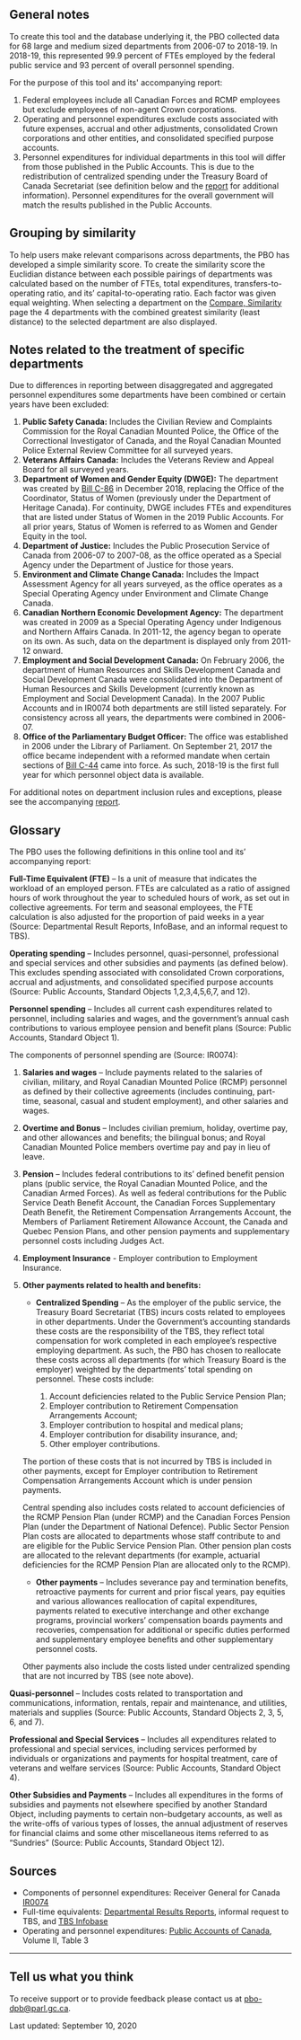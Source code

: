 ## General notes

To create this tool and the database underlying it, the PBO collected data for 68 large and medium sized departments from 2006-07 to 2018-19. In 2018-19, this represented 99.9 percent of FTEs employed by the federal public service and 93 percent of overall personnel spending. 

For the purpose of this tool and its' accompanying report: 
1.	Federal employees include all Canadian Forces and RCMP employees but exclude employees of non-agent Crown corporations.
2.	Operating and personnel expenditures exclude costs associated with future expenses, accrual and other adjustments, consolidated Crown corporations and other entities, and consolidated specified purpose accounts. 
3. Personnel expenditures for individual departments in this tool will differ from those published in the Public Accounts. This is due to the redistribution of centralized spending under the Treasury Board of Canada Secretariat (see definition below and the [report](https://www.pbo-dpb.gc.ca/en/blog/news/RP-2021-021-S--personnel-expenditure-analysis-tool--outil-examen-depenses-en-personnel) for additional information). Personnel expenditures for the overall government will match the results published in the Public Accounts. 

## Grouping by similarity

To help users make relevant comparisons across departments, the PBO has developed a simple similarity score. To create the similarity score the Euclidian distance between each possible pairings of departments was calculated based on the number of FTEs, total expenditures, transfers-to-operating ratio, and its’ capital-to-operating ratio. Each factor was given equal weighting. When selecting a department on the [Compare, Similarity](/#/en/compare-similarity--comparer-similarites) page the 4 departments with the combined greatest similarity (least distance) to the selected department are also displayed. 

## Notes related to the treatment of specific departments

Due to differences in reporting between disaggregated and aggregated personnel expenditures some departments have been combined or certain years have been excluded:

1. **Public Safety Canada:** Includes the Civilian Review and Complaints Commission for the Royal Canadian Mounted Police, the Office of the Correctional Investigator of Canada, and the Royal Canadian Mounted Police External Review Committee for all surveyed years. 
2. **Veterans Affairs Canada:** Includes the Veterans Review and Appeal Board for all surveyed years. 
3. **Department of Women and Gender Equity (DWGE):**  The department was created by [Bill C-86](https://www.parl.ca/LegisInfo/BillDetails.aspx?Language=E&billId=10127729) in December 2018, replacing the Office of the Coordinator, Status of Women (previously under the Department of Heritage Canada). For continuity, DWGE includes FTEs and expenditures that are listed under Status of Women in the 2019 Public Accounts. For all prior years, Status of Women is referred to as Women and Gender Equity in the tool. 
4. **Department of Justice:** Includes the Public Prosecution Service of Canada from 2006-07 to 2007-08, as the office operated as a Special Agency under the Department of Justice for those years.
5. **Environment and Climate Change Canada:** Includes the Impact Assessment Agency for all years surveyed, as the office operates as a Special Operating Agency under Environment and Climate Change Canada. 
6. **Canadian Northern Economic Development Agency:** The department was created in 2009 as a Special Operating Agency under Indigenous and Northern Affairs Canada. In 2011-12, the agency began to operate on its own. As such, data on the department is displayed only from 2011-12 onward.
7. **Employment and Social Development Canada:** On February 2006, the department of Human Resources and Skills Development Canada and Social Development Canada were consolidated into the Department of Human Resources and Skills Development (currently known as Employment and Social Development Canada). In the 2007 Public Accounts and in IR0074 both departments are still listed separately. For consistency across all years, the departments were combined in 2006-07. 
8. **Office of the Parliamentary Budget Officer:** The office was established in 2006 under the Library of Parliament. On September 21, 2017 the office became independent with a reformed mandate when certain sections of [Bill C-44](https://www.parl.ca/DocumentViewer/en/42-1/bill/c-44/royal-assent) came into force. As such, 2018-19 is the first full year for which personnel object data is available. 

For additional notes on department inclusion rules and exceptions, please see the accompanying [report](https://www.pbo-dpb.gc.ca/en/blog/news/RP-2021-021-S--personnel-expenditure-analysis-tool--outil-examen-depenses-en-personnel). 

## Glossary

The PBO uses the following definitions in this online tool and its’ accompanying report: 

**Full-Time Equivalent (FTE)** – Is a unit of measure that indicates the workload of an employed person. FTEs are calculated as a ratio of assigned hours of work throughout the year to scheduled hours of work, as set out in collective agreements. For term and seasonal employees, the FTE calculation is also adjusted for the proportion of paid weeks in a year (Source: Departmental Result Reports, InfoBase, and an informal request to TBS).

**Operating spending** – Includes personnel, quasi-personnel, professional and special services and other subsidies and payments (as defined below). This excludes spending associated with consolidated Crown corporations, accrual and adjustments, and consolidated specified purpose accounts (Source: Public Accounts, Standard Objects 1,2,3,4,5,6,7, and 12).

**Personnel spending** – Includes all current cash expenditures related to personnel, including salaries and wages, and the government’s annual cash contributions to various employee pension and benefit plans (Source: Public Accounts, Standard Object 1). 

The components of personnel spending are (Source: IR0074): 
1. **Salaries and wages** – Include payments related to the salaries of civilian, military, and Royal Canadian Mounted Police (RCMP) personnel as defined by their collective agreements (includes continuing, part-time, seasonal, casual and student employment), and other salaries and wages.
2. **Overtime and Bonus** – Includes civilian premium, holiday, overtime pay, and other allowances and benefits; the bilingual bonus; and Royal Canadian Mounted Police members overtime pay and pay in lieu of leave.
3. **Pension** – Includes federal contributions to its’ defined benefit pension plans (public service, the Royal Canadian Mounted Police, and the Canadian Armed Forces). As well as federal contributions for the Public Service Death Benefit Account, the Canadian Forces Supplementary Death Benefit, the Retirement Compensation Arrangements Account, the Members of Parliament Retirement Allowance Account, the Canada and Quebec Pension Plans, and other pension payments and supplementary personnel costs including Judges Act.
4. **Employment Insurance** - Employer contribution to Employment Insurance.
5. **Other payments related to health and benefits:** 
    * **Centralized Spending** – As the employer of the public service, the Treasury Board Secretariat (TBS) incurs costs related to employees in other departments. Under the Government’s accounting standards these costs are the responsibility of the TBS, they reflect total compensation for work completed in each employee’s respective employing department. As such, the PBO has chosen to reallocate these costs across all departments (for which Treasury Board is the employer) weighted by the departments’ total spending on personnel. These costs include:

        1. Account deficiencies related to the Public Service Pension Plan;
        2. Employer contribution to Retirement Compensation Arrangements Account;
        3. Employer contribution to hospital and medical plans;
        4. Employer contribution for disability insurance, and;
        5. Other employer contributions. 
    
    The portion of these costs that is not incurred by TBS is included in other payments, except for Employer contribution to Retirement Compensation Arrangements Account which is under pension payments.

    Central spending also includes costs related to account deficiencies of the RCMP Pension Plan (under RCMP) and the Canadian Forces Pension Plan (under the Department of National Defence). Public Sector Pension Plan costs are allocated to departments whose staff contribute to and are eligible for the Public Service Pension Plan. Other pension plan costs are allocated to the relevant departments (for example, actuarial deficiencies for the RCMP Pension Plan are allocated only to the RCMP).
      
    * **Other payments** – Includes severance pay and termination benefits, retroactive payments for current and prior fiscal years, pay equities and various allowances reallocation of capital expenditures, payments related to executive interchange and other exchange programs, provincial workers’ compensation boards payments and recoveries, compensation for additional or specific duties performed and supplementary employee benefits and other supplementary personnel costs. 
    
    Other payments also include the costs listed under centralized spending that are not incurred by TBS (see note above).

**Quasi-personnel** – Includes costs related to transportation and communications, information, rentals, repair and maintenance, and utilities, materials and supplies (Source: Public Accounts, Standard Objects 2, 3, 5, 6, and 7).

**Professional and Special Services** – Includes all expenditures related to professional and special services, including services performed by individuals or organizations and payments for hospital treatment, care of veterans and welfare services (Source: Public Accounts, Standard Object 4).

**Other Subsidies and Payments** – Includes all expenditures in the forms of subsidies and payments not elsewhere specified by another Standard Object, including payments to certain non–budgetary accounts, as well as the write-offs of various types of losses, the annual adjustment of reserves for financial claims and some other miscellaneous items referred to as “Sundries” (Source: Public Accounts, Standard Object 12).


## Sources
- Components of personnel expenditures: Receiver General for Canada [IR0074]( https://www.pbo-dpb.gc.ca/web/default/files/files/files/IR/IR0074_Public_Accounts_Personnel.pdf)
- Full-time equivalents: [Departmental Results Reports]( https://www.canada.ca/en/treasury-board-secretariat/services/departmental-performance-reports.html), informal request to TBS, and [TBS Infobase]( https://www.tbs-sct.gc.ca/ems-sgd/edb-bdd/index-eng.html#rpb/.-.-(subject.-.-'gov_gov.-.-table.-.-'programFtes.-.-columns.-.-(.-.-'*7b*7bpa_last_year_5*7d*7d.-.-'*7b*7bpa_last_year_4*7d*7d.-.-'*7b*7bpa_last_year_3*7d*7d.-.-'*7b*7bpa_last_year_2*7d*7d.-.-'*7b*7bpa_last_year*7d*7d.-.-'*7b*7bplanning_year_1*7d*7d.-.-'*7b*7bplanning_year_2*7d*7d.-.-'*7b*7bplanning_year_3*7d*7d).-.-dimension.-.-'gov_outcome.-.-filter.-.-'All))
- Operating and personnel expenditures: [Public Accounts of Canada]( https://www.tpsgc-pwgsc.gc.ca/recgen/cpc-pac/index-eng.html), Volume II, Table 3

---

## Tell us what you think

To receive support or to provide feedback please contact us at [pbo-dpb@parl.gc.ca](mailto:pbo-dpb@parl.gc.ca).

Last updated: September 10, 2020
